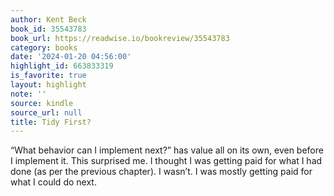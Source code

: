```yaml
---
author: Kent Beck
book_id: 35543783
book_url: https://readwise.io/bookreview/35543783
category: books
date: '2024-01-20 04:56:00'
highlight_id: 663833319
is_favorite: true
layout: highlight
note: ''
source: kindle
source_url: null
title: Tidy First?
---
```


“What behavior can I implement next?” has value all on its own, even before I implement it. This surprised me. I thought I was getting paid for what I had done (as per the previous chapter). I wasn’t. I was mostly getting paid for what I could do next.